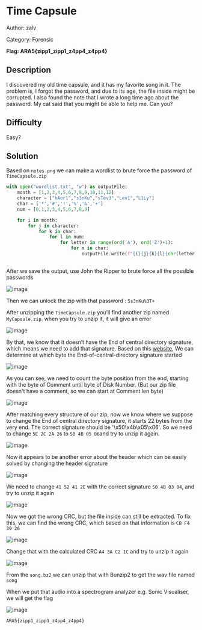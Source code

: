 # Time Capsule
Author: zalv

Category: Forensic

**Flag: ARA5{zipp1_zipp1_z4pp4_z4pp4}**

## Description
I discovered my old time capsule, and it has my favorite song in it. The problem is, I forgot the password, and due to its age, the file inside might be corrupted. I also found the note that I wrote a long time ago about the password. My cat said that you might be able to help me. Can you?

## Difficulty
Easy?

## Solution
Based on ```notes.png``` we can make a wordlist to brute force the password of ```TimeCapsule.zip```

```python
with open("wordlist.txt", "w") as outputFile:
	month = [1,2,3,4,5,6,7,8,9,10,11,12]
	character = ["kAor1","s3nKu","sTev3","Lev1","L1Ly"]
	char = ['*','#','!','%','&','+']
	num = [0,1,2,3,4,5,6,7,8,9]

	for i in month:
		for j in character:
			for k in char:
				for l in num:
					for letter in range(ord('A'), ord('Z')+1):
						for m in char:
							outputFile.write(f"{i}{j}{k}{l}{chr(letter)}{m}\n")
							                           
```
After we save the output, use John the Ripper to brute force all the possible passwords

![image](https://github.com/zalvexe/ARA5Forens/blob/main/Timed%20Capsule/Solution/pass.png)

Then we can unlock the zip with that password : ```5s3nKu%3T+```

After unzipping the ```TimeCapsule.zip``` you’ll find another zip named ```MyCapsule.zip```. when you try to unzip it, it will give an error

![image](https://github.com/zalvexe/ARA5Forens/blob/main/Timed%20Capsule/Solution/EndError.png)

By that, we know that it doesn’t have the End of central directory signature, which means we need to add that signature. 
Based on this [website](https://users.cs.jmu.edu/buchhofp/forensics/formats/pkzip.html), We can determine at which byte the End-of-central-directory signature started

![image](https://github.com/zalvexe/ARA5Forens/blob/main/Timed%20Capsule/Solution/zipStructure.png)

As you can see, we need to count the byte position from the end, starting with the byte of Comment until byte of Disk Number. (But our zip file doesn't have a comment, so we can start at Comment len byte)

![image](https://github.com/zalvexe/ARA5Forens/blob/main/Timed%20Capsule/Solution/zipEndStructure.png)

After matching every structure of our zip, now we know where we suppose to change the End of central directory signature, it starts 22 bytes from the very end. The correct signature should be '\x50\x4b\x05\x06'. So we need to change ```5E 2C 2A 26``` to ```50 4B 05 06```and try to unzip it again.

![image](https://github.com/zalvexe/ARA5Forens/blob/main/Timed%20Capsule/Solution/HeaderError.png)

Now it appears to be another error about the header which can be easily solved by changing the header signature

![image](https://github.com/zalvexe/ARA5Forens/blob/main/Timed%20Capsule/Solution/zipHeader.png)

We need to change ```41 52 41 2E``` with the correct signature ```50 4B 03 04```, and try to unzip it again

![image](https://github.com/zalvexe/ARA5Forens/blob/main/Timed%20Capsule/Solution/CRC.png)

Now we got the wrong CRC, but the file inside can still be extracted. To fix this, we can find the wrong CRC, which based on that information is ```CB F4 39 26```

![image](https://github.com/zalvexe/ARA5Forens/blob/main/Timed%20Capsule/Solution/CRCBytepng)

Change that with the calculated CRC ```A4 3A C2 1C``` and try to unzip it again

![image](https://github.com/zalvexe/ARA5Forens/blob/main/Timed%20Capsule/Solution/Unzip.png)

From the ```song.bz2``` we can unzip that with Bunzip2 to get the wav file named ```song```  

When we put that audio into a spectrogram analyzer e.g. Sonic Visualiser, we will get the flag 

![image](https://github.com/zalvexe/ARA5Forens/blob/main/Timed%20Capsule/Solution/SpectrogramResult.png)

```ARA5{zipp1_zipp1_z4pp4_z4pp4}```
